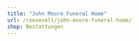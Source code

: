 ```yaml
---
title: "John Moore Funeral Home"
url: /roosevelt/john-moore-funeral-home/
shop: Bestattungen
---
```

